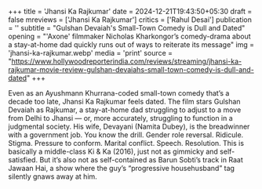 +++
title = 'Jhansi Ka Rajkumar'
date = 2024-12-21T19:43:50+05:30
draft = false
mreviews = ['Jhansi Ka Rajkumar']
critics = ['Rahul Desai']
publication = ''
subtitle = "Gulshan Devaiah's Small-Town Comedy is Dull and Dated"
opening = "'Axone' filmmaker Nicholas Kharkongor’s comedy-drama about a stay-at-home dad quickly runs out of ways to reiterate its message"
img = 'jhansi-ka-rajkumar.webp'
media = 'print'
source = "https://www.hollywoodreporterindia.com/reviews/streaming/jhansi-ka-rajkumar-movie-review-gulshan-devaiahs-small-town-comedy-is-dull-and-dated"
+++

Even as an Ayushmann Khurrana-coded small-town comedy that’s a decade too late, Jhansi Ka Rajkumar feels dated. The film stars Gulshan Devaiah as Rajkumar, a stay-at-home dad struggling to adjust to a move from Delhi to Jhansi — or, more accurately, struggling to function in a judgmental society. His wife, Devayani (Namita Dubey), is the breadwinner with a government job. You know the drill. Gender role reversal. Ridicule. Stigma. Pressure to conform. Marital conflict. Speech. Resolution. This is basically a middle-class Ki & Ka (2016), just not as gimmicky and self-satisfied. But it’s also not as self-contained as Barun Sobti’s track in Raat Jawaan Hai, a show where the guy’s “progressive househusband” tag silently gnaws away at him.
